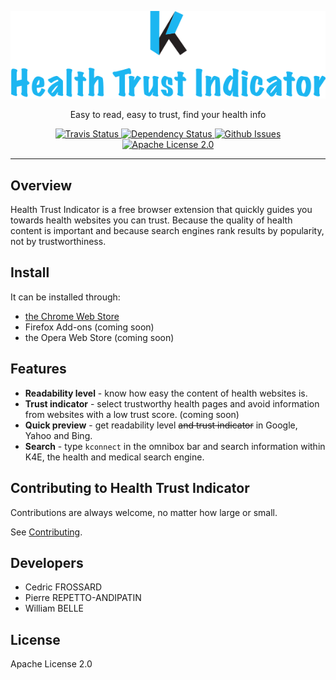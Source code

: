 <p align="center">
  <img alt="Health Trust Indicator" src="https://raw.githubusercontent.com/healthonnet/HON-Health-Trust-Indicator/master/assets/png/readme-logo.png">
</p>

<p align="center">
  Easy to read, easy to trust, find your health info
</p>

<p align="center">
  <a href="https://travis-ci.org/healthonnet/HON-Health-Trust-Indicator">
    <img alt="Travis Status" src="https://travis-ci.org/healthonnet/HON-Health-Trust-Indicator.svg?branch=master">
  </a>
  <a href='https://gemnasium.com/github.com/healthonnet/HON-Health-Trust-Indicator'>
    <img src="https://gemnasium.com/badges/github.com/healthonnet/HON-Health-Trust-Indicator.svg" alt="Dependency Status" />
  </a>
  <a href="https://github.com/healthonnet/HON-Health-Trust-Indicator/issues">
    <img alt="Github Issues" src="https://img.shields.io/github/issues/healthonnet/HON-Health-Trust-Indicator.svg">
  </a>
  <a href="https://raw.githubusercontent.com/healthonnet/HON-Health-Trust-Indicator/master/LICENSE">
    <img alt="Apache License 2.0" src="https://img.shields.io/badge/license-Apache%202-blue.svg">
  </a>
</p>

---

Overview
--------

Health Trust Indicator is a free browser extension that quickly guides you
towards health websites you can trust. Because the quality of health content
is important and because search engines rank results by popularity, not by
trustworthiness.

Install
-------

It can be installed through:
 * [the Chrome Web Store](https://chrome.google.com/webstore/detail/health-trust-indicator/bnfgfpgfhhgphaagbngdclnbacabodof)
 * Firefox Add-ons (coming soon)
 * the Opera Web Store (coming soon)

Features
--------

 * **Readability level** - know how easy the content of health websites is.
 * **Trust indicator** - select trustworthy health pages and avoid information from websites with a low trust score. (coming soon)
 * **Quick preview** - get readability level ~~and trust indicator~~ in Google, Yahoo and Bing.
 * **Search** - type ```kconnect``` in the omnibox bar and search information within K4E, the health and medical search engine.

Contributing to Health Trust Indicator
--------------------------------------

Contributions are always welcome, no matter how large or small.

See [Contributing](CONTRIBUTING.md).

Developers
----------

 * Cedric FROSSARD
 * Pierre REPETTO-ANDIPATIN
 * William BELLE

License
-------

Apache License 2.0
